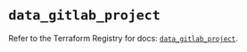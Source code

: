 # `data_gitlab_project`

Refer to the Terraform Registry for docs: [`data_gitlab_project`](https://registry.terraform.io/providers/gitlabhq/gitlab/18.4.0/docs/data-sources/project).
